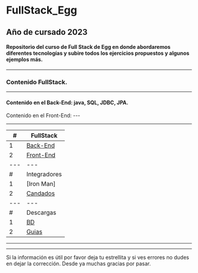 # FullStack_Egg 

## Año de cursado 2023

#### Repositorio del curso de Full Stack de Egg en donde abordaremos diferentes tecnologías y subire todos los ejercicios propuestos y algunos ejemplos más.

---
### Contenido FullStack.
---
#### Contenido en el Back-End: java, SQL, JDBC, JPA.
Contenido en el Front-End: ---

---


|  #    | FullStack |
|  ---  | --- |
|  1    | [Back-End](https://github.com/megagringa/FullStack_Egg_Curso/tree/main/Back-End) |
|  2    | [Front-End](https://github.com/megagringa/FullStack_Egg_Curso/tree/main/Front-End) |
| --- | --- |
|  #  | Integradores |
|  1  | [Iron Man] |
|  2  | [Candados](https://github.com/megagringa/FullStack_Egg_Curso/tree/main/Back-End/SQL/Candados) |
|  ---  | --- |
|  #    | Descargas |
|  1  | [BD](https://github.com/megagringa/FullStack_Egg_Curso/tree/main/BD-Descargas/scriptsBD) |
|  2 | [Guias](https://github.com/megagringa/FullStack_Egg_Curso/tree/main/Guia) |


---
---
 Si la información es útil por favor deja tu estrellita y si ves errores no dudes en dejar la corrección. Desde ya muchas gracias por pasar.